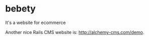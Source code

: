 bebety
======

It's a website for ecommerce

Another nice Rails CMS website is: http://alchemy-cms.com/demo.
